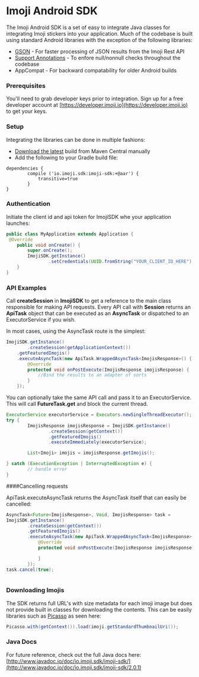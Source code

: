# Imoji Android SDK

The Imoji Android SDK is a set of easy to integrate Java classes for integrating Imoji stickers into your application. Much of the codebase is built using standard Android libraries with the exception of the following libraries:

* [GSON](https://github.com/google/gson) - For faster processing of JSON results from the Imoji Rest API
* [Support Annotations](http://tools.android.com/tech-docs/support-annotations) - To enfore null/nonnull checks throughout the codebase
* AppCompat - For backward compatability for older Android builds

### Prerequisites

You'll need to grab developer keys prior to integration. Sign up for a free developer account at [https://developer.imoji.io](https://developer.imoji.io) to get your keys.

### Setup

Integrating the libraries can be done in multiple fashions:

* [Download the latest](http://search.maven.org/#search%7Cgav%7C1%7Cg%3A%22io.imoji.sdk%22%20AND%20a%3A%22imoji-sdk%22) build from Maven Central manually
* Add the following to your Gradle build file:
```
dependencies {
        compile ('io.imoji.sdk:imoji-sdk:+@aar') {
            transitive=true
        }
}
```

### Authentication

Initiate the client id and api token for ImojiSDK whe your application launches:

```java
public class MyApplication extends Application {
 @Override
    public void onCreate() {
        super.onCreate();
        ImojiSDK.getInstance()
                .setCredentials(UUID.fromString("YOUR_CLIENT_ID_HERE"), "YOUR_CLIENT_SECRET_HERE");
    }
}
```

### API Examples

Call **createSession** in **ImojiSDK** to get a reference to the main class responsible for making API requests. Every API call with **Session** returns an **ApiTask** object that can be executed as an **AsyncTask** or dispatched to an ExecutorService if you wish.

In most cases, using the AsyncTask route is the simplest:

```java
ImojiSDK.getInstance()
        .createSession(getApplicationContext())
	.getFeaturedImojis()
	.executeAsyncTask(new ApiTask.WrappedAsyncTask<ImojisResponse>() {
	    @Override
	    protected void onPostExecute(ImojisResponse imojisResponse) {
	        //Bind the results to an adapter of sorts
	    }
	});
```

You can optionally take the same API call and pass it to an ExecutorService. This will call **FutureTask.get** and block the current thread.

```java
ExecutorService executorService = Executors.newSingleThreadExecutor();
try {
        ImojisResponse imojisResponse = ImojiSDK.getInstance()
                .createSession(getContext())
                .getFeaturedImojis()
                .executeImmediately(executorService);

        List<Imoji> imojis = imojisResponse.getImojis();

} catch (ExecutionException | InterruptedException e) {
        // handle error
}
```

####Cancelling requests

ApiTask.executeAsyncTask returns the AsyncTask itself that can easily be cancelled:

```java
AsyncTask<Future<ImojisResponse>, Void, ImojisResponse> task = 
ImojiSDK.getInstance()
        .createSession(getContext())
        .getFeaturedImojis()
        .executeAsyncTask(new ApiTask.WrappedAsyncTask<ImojisResponse>() {
            @Override
            protected void onPostExecute(ImojisResponse imojisResponse) {

            }
        });
task.cancel(true);
        
```

### Downloading Imojis

The SDK returns full URL's with size metadata for each imoji image but does not provide built in classes for downloading the contents. This can be easily libraries such as [Picasso](http://square.github.io/picasso/) as seen here:

```java
Picasso.with(getContext()).load(imoji.getStandardThumbnailUri());
```
### Java Docs

For future reference, check out the full Java docs here:
[http://www.javadoc.io/doc/io.imoji.sdk/imoji-sdk/](http://www.javadoc.io/doc/io.imoji.sdk/imoji-sdk/2.0.1)
